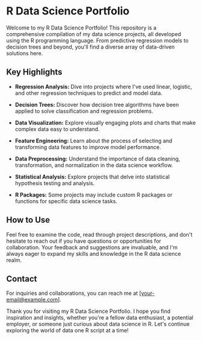 # R Data Science Portfolio

Welcome to my R Data Science Portfolio! This repository is a comprehensive compilation of my data science projects, all developed using the R programming language. From predictive regression models to decision trees and beyond, you'll find a diverse array of data-driven solutions here.

## Key Highlights

- **Regression Analysis:** Dive into projects where I've used linear, logistic, and other regression techniques to predict and model data.

- **Decision Trees:** Discover how decision tree algorithms have been applied to solve classification and regression problems.

- **Data Visualization:** Explore visually engaging plots and charts that make complex data easy to understand.

- **Feature Engineering:** Learn about the process of selecting and transforming data features to improve model performance.

- **Data Preprocessing:** Understand the importance of data cleaning, transformation, and normalization in the data science workflow.

- **Statistical Analysis:** Explore projects that delve into statistical hypothesis testing and analysis.

- **R Packages:** Some projects may include custom R packages or functions for specific data science tasks.

## How to Use

Feel free to examine the code, read through project descriptions, and don't hesitate to reach out if you have questions or opportunities for collaboration. Your feedback and suggestions are invaluable, and I'm always eager to expand my skills and knowledge in the R data science realm.

## Contact

For inquiries and collaborations, you can reach me at [your-email@example.com].

Thank you for visiting my R Data Science Portfolio. I hope you find inspiration and insights, whether you're a fellow data enthusiast, a potential employer, or someone just curious about data science in R. Let's continue exploring the world of data one R script at a time!


